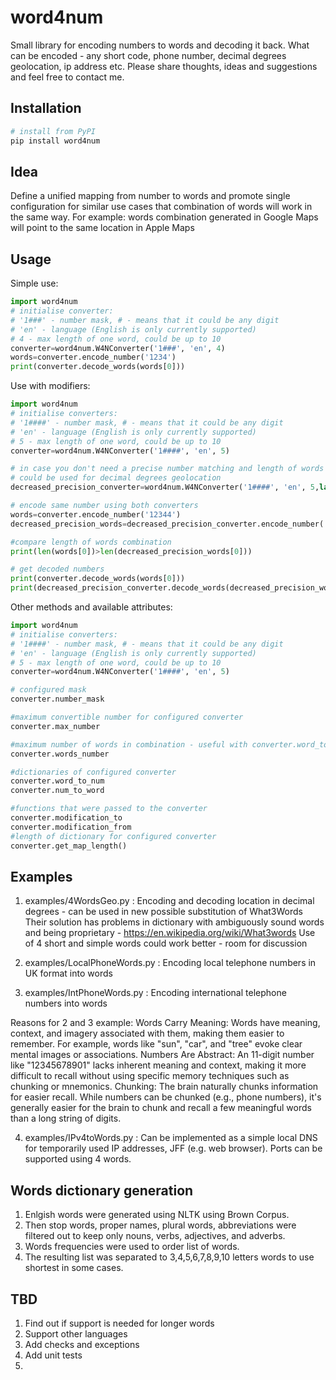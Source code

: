 # word4num
Small library for encoding numbers to words and decoding it back. What can be encoded - any short code, phone number, decimal degrees geolocation, ip address etc.
Please share thoughts, ideas and suggestions and feel free to contact me.
## Installation
```sh
# install from PyPI
pip install word4num
```

## Idea
Define a unified mapping from number to words and promote single configuration for similar use cases that combination of words will work in the same way. 
For example: words combination generated in Google Maps will point to the same location in Apple Maps

## Usage
Simple use:
```python
import word4num
# initialise converter:
# '1###' - number mask, # - means that it could be any digit
# 'en' - language (English is only currently supported)
# 4 - max length of one word, could be up to 10
converter=word4num.W4NConverter('1###', 'en', 4)
words=converter.encode_number('1234')
print(converter.decode_words(words[0]))
```
Use with modifiers:
```python
import word4num
# initialise converters:
# '1####' - number mask, # - means that it could be any digit
# 'en' - language (English is only currently supported)
# 5 - max length of one word, could be up to 10
converter=word4num.W4NConverter('1####', 'en', 5)

# in case you don't need a precise number matching and length of words combination is more important
# could be used for decimal degrees geolocation
decreased_precision_converter=word4num.W4NConverter('1####', 'en', 5,lambda x: str(int(int(x)/5)),lambda x: str(int(x)*5) )

# encode same number using both converters
words=converter.encode_number('12344')
decreased_precision_words=decreased_precision_converter.encode_number('12344')

#compare length of words combination
print(len(words[0])>len(decreased_precision_words[0]))

# get decoded numbers
print(converter.decode_words(words[0]))
print(decreased_precision_converter.decode_words(decreased_precision_words[0]))
```

Other methods and available attributes:
```python
import word4num
# initialise converters:
# '1####' - number mask, # - means that it could be any digit
# 'en' - language (English is only currently supported)
# 5 - max length of one word, could be up to 10
converter=word4num.W4NConverter('1####', 'en', 5)

# configured mask
converter.number_mask

#maximum convertible number for configured converter
converter.max_number

#maximum number of words in combination - useful with converter.word_to_num when you want to combine several results of encoding
converter.words_number

#dictionaries of configured converter
converter.word_to_num
converter.num_to_word

#functions that were passed to the converter
converter.modification_to
converter.modification_from
#length of dictionary for configured converter
converter.get_map_length()
```
## Examples
1. examples/4WordsGeo.py :
    Encoding and decoding location in decimal degrees - can be used in new possible substitution of What3Words
    Their solution has problems in dictionary with ambiguously sound words and being proprietary - https://en.wikipedia.org/wiki/What3words
    Use of 4 short and simple words could work better - room for discussion

2. examples/LocalPhoneWords.py :
   Encoding local telephone numbers in UK format into words

3. examples/IntPhoneWords.py :
   Encoding international telephone numbers into words

Reasons for 2 and 3 example:
Words Carry Meaning: Words have meaning, context, and imagery associated with them, making them easier to remember. For example, words like "sun", "car", and "tree" evoke clear mental images or associations.
Numbers Are Abstract: An 11-digit number like "12345678901" lacks inherent meaning and context, making it more difficult to recall without using specific memory techniques such as chunking or mnemonics.
Chunking: The brain naturally chunks information for easier recall. While numbers can be chunked (e.g., phone numbers), it's generally easier for the brain to chunk and recall a few meaningful words than a long string of digits.

4. examples/IPv4toWords.py :
    Can be implemented as a simple local DNS for temporarily used IP addresses, JFF (e.g. web browser). Ports can be supported using 4 words.

## Words dictionary generation
1. Enlgish words were generated using NLTK using Brown Corpus.
2. Then stop words, proper names, plural words, abbreviations were filtered out to keep only nouns, verbs, adjectives, and adverbs.
3. Words frequencies were used to order list of words.
4. The resulting list was separated to 3,4,5,6,7,8,9,10 letters words to use shortest in some cases.

## TBD
1. Find out if support is needed for longer words
2. Support other languages
3. Add checks and exceptions
4. Add unit tests
5. 